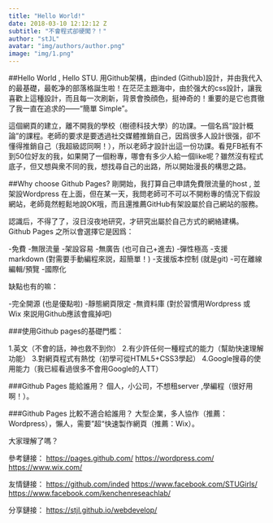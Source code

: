 ```yaml
---
title: "Hello World!"
date: 2018-03-10 12:12:12 Z
subtitle: "不會程式卻硬闖？！"
author: "stJL"
avatar: "img/authors/author.png"
image: "img/1.png"
---
```


##Hello World , Hello STU.
用Github架構，由inded (Github)設計，并由我代入的最基礎，最乾净的部落格誕生啦！在茫茫主題海中，由於强大的css設計，讓我喜歡上這種設計，而且每一次刷新，背景會換顔色，挺神奇的！重要的是它也貫徹了我一直在追求的——“簡單 Simple”。

這個網頁的建立，離不開我的學校（樹德科技大學）的功課。一個名爲“設計概論”的課程。老師的要求是要透過社交媒體推銷自己，因爲很多人設計很强，卻不懂得推銷自己（我超級認同啊！），所以老師才設計出這一份功課。看見FB衹有不到50位好友的我，如果開了一個粉專，哪會有多少人給一個like呢？雖然沒有程式底子，但又想與衆不同的我，想找尋自己的出路，所以開始漫長的構思之路。

##Why choose Github Pages?
剛開始，我打算自己申請免費限流量的host , 並架設Wordpress 在上面，但在某一天，我問老師可不可以不開粉專的情況下假設網站，老師竟然輕鬆地說OK哦，而且還推薦GitHub有架設屬於自己網站的服務。

認識后，不得了了，沒日沒夜地研究，才研究出屬於自己方式的網絡建構。Github Pages 之所以會選擇它是因爲：

-免費
-無限流量
-架設容易
-無廣告 (也可自己+進去)
-彈性極高
-支援 markdown (對需要手動編程來説，超簡單！)
-支援版本控制 (就是git)
-可在離線編輯/預覽
-國際化

缺點也有的嘛：

-完全開源 (也是優點啦)
-靜態網頁限定
-無資料庫
(對於習慣用Wordpress 或 Wix 來説用Github應該會瘋掉吧)

###使用Github pages的基礎門檻：

1.英文（不會的話，神也救不到你）
2.有少許任何一種程式的能力（幫助快速理解功能）
3.對網頁程式有熱忱（初學可從HTML5+CSS3學起）
4.Google搜尋的使用能力（我已經看過很多不會用Google的人TT）

###Github Pages 能給誰用？
個人，小公司，不想租server ,學編程（很好用啊！）。

###Github Pages 比較不適合給誰用？
大型企業，多人協作（推薦：Wordpress），懶人，需要”超“快速製作網頁（推薦：Wix）。

大家理解了嗎？

參考鏈接：
https://pages.github.com/
https://wordpress.com/
https://www.wix.com/

友情鏈接：
https://github.com/inded
https://www.facebook.com/STUGirls/ 
https://www.facebook.com/kenchenreseachlab/

分享鏈接：
https://stjl.github.io/webdevelop/
